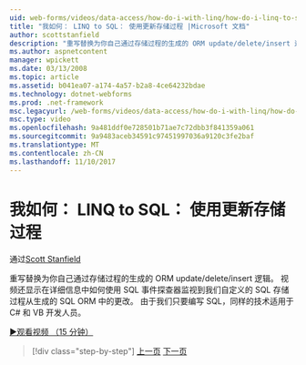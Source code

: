 ```yaml
---
uid: web-forms/videos/data-access/how-do-i-with-linq/how-do-i-linq-to-sql-updating-with-stored-procedures
title: "我如何： LINQ to SQL： 使用更新存储过程 |Microsoft 文档"
author: scottstanfield
description: "重写替换为你自己通过存储过程的生成的 ORM update/delete/insert 逻辑。 该视频还演示了详述如何使用 SQL 探查器附加到..."
ms.author: aspnetcontent
manager: wpickett
ms.date: 03/13/2008
ms.topic: article
ms.assetid: b041ea07-a174-4a57-b2a8-4ce64232bdae
ms.technology: dotnet-webforms
ms.prod: .net-framework
msc.legacyurl: /web-forms/videos/data-access/how-do-i-with-linq/how-do-i-linq-to-sql-updating-with-stored-procedures
msc.type: video
ms.openlocfilehash: 9a481ddf0e728501b71ae7c72dbb3f841359a061
ms.sourcegitcommit: 9a9483aceb34591c97451997036a9120c3fe2baf
ms.translationtype: MT
ms.contentlocale: zh-CN
ms.lasthandoff: 11/10/2017
---
```

<a name="how-do-i-linq-to-sql-updating-with-stored-procedures"></a>我如何： LINQ to SQL： 使用更新存储过程
====================
通过[Scott Stanfield](https://github.com/scottstanfield)

重写替换为你自己通过存储过程的生成的 ORM update/delete/insert 逻辑。 视频还显示在详细信息中如何使用 SQL 事件探查器监视到我们自定义的 SQL 存储过程从生成的 SQL ORM 中的更改。 由于我们只要编写 SQL，同样的技术适用于 C# 和 VB 开发人员。

[&#9654;观看视频 （15 分钟）](https://channel9.msdn.com/Blogs/ASP-NET-Site-Videos/how-do-i-linq-to-sql-updating-with-stored-procedures)

>[!div class="step-by-step"]
[上一页](how-do-i-linq-to-sql-using-stored-procedures.md)
[下一页](how-do-i-linq-to-sql-executing-arbitrary-sql.md)
